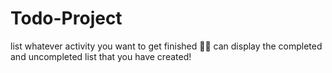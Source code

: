# Todo-Project
list whatever activity you want to get finished 🌚🔥
can display the completed and uncompleted list that you have created! 